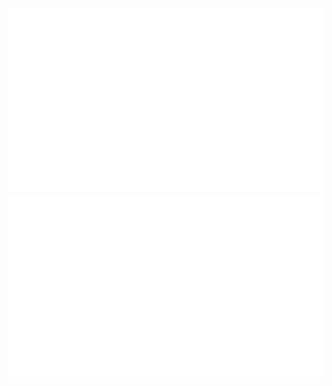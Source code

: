 
<a href="https://github.com/jstrieb/github-stats">
<img src="https://github.com/lpoglia/lpoglia/blob/master/generated/overview.svg#gh-dark-mode-only" />
<img src="https://github.com/lpoglia/lpoglia/blob/master/generated/languages.svg#gh-dark-mode-only" />
</a>
